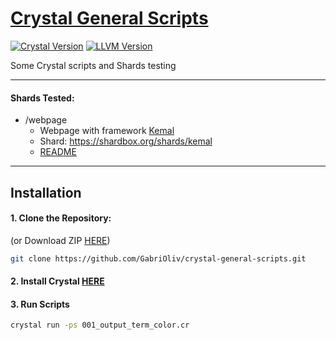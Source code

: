 # [Crystal General Scripts](https://github.com/GabriOliv/crystal-general-scripts)

[![Crystal Version](https://img.shields.io/badge/Crystal-0.35.1-black?logo=llvm)](https://crystal-lang.org/)
[![LLVM Version](https://img.shields.io/badge/LLVM-8.0.0-black?logo=llvm)](https://crystal-lang.org/)

Some Crystal scripts and Shards testing

---

#### Shards Tested:
* /webpage
    * Webpage with framework [Kemal](https://github.com/kemalcr/kemal)
    * Shard: https://shardbox.org/shards/kemal
    * [README](https://github.com/GabriOliv/crystal-general-scripts/blob/main/webpage/README.md)

---

## Installation
#### 1. Clone the Repository:
(or Download ZIP [HERE](https://github.com/GabriOliv/crystal-general-scripts/archive/main.zip))
```sh
git clone https://github.com/GabriOliv/crystal-general-scripts.git
```
#### 2. Install Crystal [HERE](https://crystal-lang.org/install/)
#### 3. Run Scripts
```sh
crystal run -ps 001_output_term_color.cr
```

